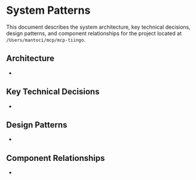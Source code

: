 # System Patterns

This document describes the system architecture, key technical decisions, design patterns, and component relationships for the project located at `/Users/mantoci/mcp/mcp-tiingo`.

## Architecture

-

## Key Technical Decisions

-

## Design Patterns

-

## Component Relationships

-
